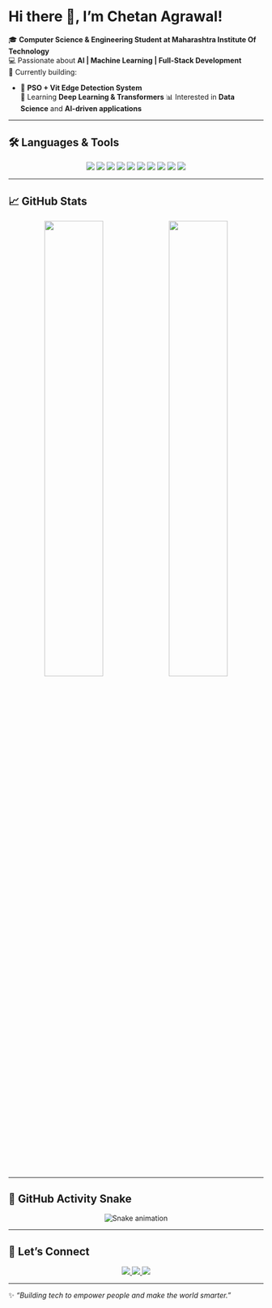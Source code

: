 # Hi there 👋, I’m Chetan Agrawal!  

🎓 **Computer Science & Engineering Student at Maharashtra Institute Of Technology**  
💻 Passionate about **AI | Machine Learning | Full-Stack Development**  
🚀 Currently building:  
- 🖤 **PSO + Vit Edge Detection System**  
🌱 Learning **Deep Learning & Transformers** 
📊 Interested in **Data Science** and **AI-driven applications**  

---

## 🛠 Languages & Tools  

<p align="center">
  <img src="https://img.shields.io/badge/Python-3776AB?style=for-the-badge&logo=python&logoColor=white" />
  <img src="https://img.shields.io/badge/Streamlit-FF4B4B?style=for-the-badge&logo=streamlit&logoColor=white" />
  <img src="https://img.shields.io/badge/FastAPI-009688?style=for-the-badge&logo=fastapi&logoColor=white" />
  <img src="https://img.shields.io/badge/Java-007396?style=for-the-badge&logo=java&logoColor=white" />
  <img src="https://img.shields.io/badge/JavaScript-F7DF1E?style=for-the-badge&logo=javascript&logoColor=black" />
  <img src="https://img.shields.io/badge/C-00599C?style=for-the-badge&logo=c&logoColor=white" />
  <img src="https://img.shields.io/badge/HTML5-E34F26?style=for-the-badge&logo=html5&logoColor=white" />
  <img src="https://img.shields.io/badge/CSS3-1572B6?style=for-the-badge&logo=css3&logoColor=white" />
  <img src="https://img.shields.io/badge/Git-F05032?style=for-the-badge&logo=git&logoColor=white" />
  <img src="https://img.shields.io/badge/VSCode-007ACC?style=for-the-badge&logo=visual-studio-code&logoColor=white" />
</p>  

---

## 📈 GitHub Stats  

<p align="center">
  <img src="https://github-readme-stats.vercel.app/api?username=Chetan-316&show_icons=true&theme=radical" width="48%" />
  <img src="https://github-readme-streak-stats.herokuapp.com/?user=Chetan-316&theme=radical" width="48%" />
</p>  

---

## 🐍 GitHub Activity Snake  

<p align="center">
  <img src="https://github.com/Chetan-Agrawal/Chetan-Agrawal/blob/output/github-contribution-grid-snake.svg" alt="Snake animation" />
</p>  

---

## 🤝 Let’s Connect  

<p align="center">
  <a href="mailto:chetan316agrawal@gmail.com">
    <img src="https://img.shields.io/badge/Gmail-D14836?style=for-the-badge&logo=gmail&logoColor=white" />
  </a>
  <a href="www.linkedin.com/in/chetan-agrawal319">
    <img src="https://img.shields.io/badge/LinkedIn-0077B5?style=for-the-badge&logo=linkedin&logoColor=white" />
  </a>
  <a href="https://github.com/Chetan-316">
    <img src="https://img.shields.io/badge/GitHub-181717?style=for-the-badge&logo=github&logoColor=white" />
  </a>
</p>  

---

✨ *“Building tech to empower people and make the world smarter.”*  
